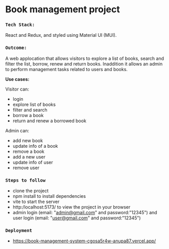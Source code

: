 # Book management project

### `Tech Stack:`

React and Redux, and styled using Material UI (MUI).

### `Outcome:`

A web applocation that allows visitors to explore a list of books, search and filter the list, borrow, renew and return books. Inaddition it allows an admin to perform management tasks related to users and books.

**Use cases:**

Visitor can:

- login
- explore list of books
- filter and search
- borrow a book
- return and renew a borrowed book

Admin can:

- add new book
- update info of a book
- remove a book
- add a new user
- update info of user
- remove user

### `Steps to follow`

- clone the project
- npm install to install dependencies
- vite to start the server
- http:/localhost:5173/ to view the project in your browser
- admin login (email: "admin@gmail.com" and password:"12345") and user login (email: "user@gmail.com" and password:"12345")

### `Deployment`

- https://book-management-system-cgosa5r4w-anupa87.vercel.app/
